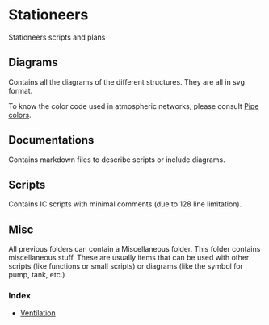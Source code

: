 # Stationeers
Stationeers scripts and plans

## Diagrams
Contains all the diagrams of the different structures.
They are all in svg format.

To know the color code used in atmospheric networks, please consult [Pipe colors](./Documentations/Miscellaneous/PipeColors.md).

## Documentations
Contains markdown files to describe scripts or include diagrams.

## Scripts
Contains IC scripts with minimal comments (due to 128 line limitation).

## Misc
All previous folders can contain a Miscellaneous folder.
This folder contains miscellaneous stuff.
These are usually items that can be used with other scripts (like functions or small scripts) or diagrams (like the symbol for pump, tank, etc.)

### Index

- [Ventilation](./Documentations/Ventilation.svg)
